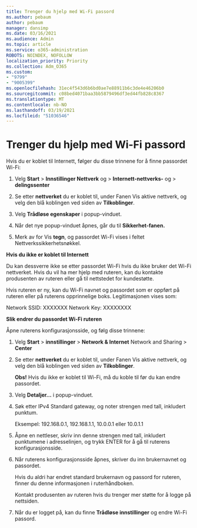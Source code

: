 ```yaml
---
title: Trenger du hjelp med Wi-Fi passord
ms.author: pebaum
author: pebaum
manager: dansimp
ms.date: 03/16/2021
ms.audience: Admin
ms.topic: article
ms.service: o365-administration
ROBOTS: NOINDEX, NOFOLLOW
localization_priority: Priority
ms.collection: Adm_O365
ms.custom:
- "9799"
- "9005399"
ms.openlocfilehash: 31ec4f543d6b6bd0ae7e88911b6c3de4e46206b0
ms.sourcegitcommit: c08bed4071baa3bb5879496df3ed44fb828c8367
ms.translationtype: MT
ms.contentlocale: nb-NO
ms.lasthandoff: 03/19/2021
ms.locfileid: "51036546"
---
```

# <a name="need-help-with-my-wi-fi-password"></a>Trenger du hjelp med Wi-Fi passord

Hvis du er koblet til Internett, følger du disse trinnene for å finne passordet Wi-Fi:

1. Velg **Start**  >  **Innstillinger Nettverk** og  >  **Internett-nettverks-** og  >  **delingssenter**

1. Se etter **nettverket** du er koblet til, under Fanen Vis aktive nettverk, og velg den blå koblingen ved siden av **Tilkoblinger**.

1. Velg **Trådløse egenskaper** i popup-vinduet.

1. Når det nye popup-vinduet åpnes, går du til **Sikkerhet-fanen.**

1. Merk av for Vis **tegn**, og passordet Wi-Fi vises i feltet Nettverkssikkerhetsnøkkel.

**Hvis du ikke er koblet til Internett**

Du kan dessverre ikke se etter passordet Wi-Fi hvis du ikke bruker det Wi-Fi nettverket. Hvis du vil ha mer hjelp med ruteren, kan du kontakte produsenten av ruteren eller gå til nettstedet for kundestøtte.

Hvis ruteren er ny, kan du Wi-Fi navnet og passordet som er oppført på ruteren eller på ruterens opprinnelige boks. Legitimasjonen vises som:

Network SSID: XXXXXXX Network Key: XXXXXXXX

**Slik endrer du passordet Wi-Fi ruteren**

Åpne ruterens konfigurasjonsside, og følg disse trinnene:

1. Velg **Start**  >  **innstillinger**  >  **Network & Internet** Network and Sharing  >  **Center**

1. Se etter **nettverket** du er koblet til, under Fanen Vis aktive nettverk, og velg den blå koblingen ved siden av **Tilkoblinger**.

    **Obs!** Hvis du ikke er koblet til Wi-Fi, må du koble til før du kan endre passordet.

1. Velg **Detaljer...** i popup-vinduet.

1. Søk etter IPv4 Standard gateway, og noter strengen med tall, inkludert punktum.

    Eksempel: 192.168.0.1, 192.168.1.1, 10.0.0.1 eller 10.0.1.1

1. Åpne en nettleser, skriv inn denne strengen med tall, inkludert punktumene i adresselinjen, og trykk ENTER for å gå til ruterens konfigurasjonsside.

1. Når ruterens konfigurasjonsside åpnes, skriver du inn brukernavnet og passordet.

    Hvis du aldri har endret standard brukernavn og passord for ruteren, finner du denne informasjonen i ruterhåndboken.

    Kontakt produsenten av ruteren hvis du trenger mer støtte for å logge på nettsiden.

1. Når du er logget på, kan du finne **Trådløse innstillinger** og endre Wi-Fi passord.